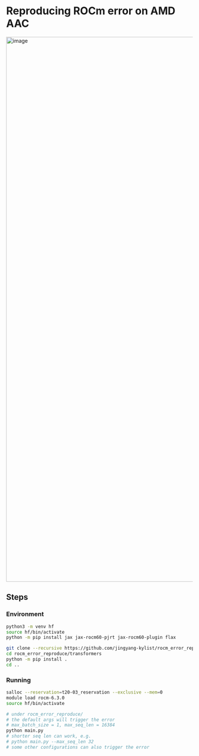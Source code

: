 # Reproducing ROCm error on AMD AAC
<img width="1468" alt="image" src="https://github.com/user-attachments/assets/88a43205-7124-4c7b-9012-7524b9dde927" />

## Steps
### Environment
```bash
python3 -m venv hf
source hf/bin/activate
python -m pip install jax jax-rocm60-pjrt jax-rocm60-plugin flax

git clone --recursive https://github.com/jingyang-kylist/rocm_error_reproduce.git
cd rocm_error_reproduce/transformers
python -m pip install .
cd ..
```

### Running
```bash
salloc --reservation=t20-03_reservation --exclusive --mem=0
module load rocm-6.3.0
source hf/bin/activate

# under rocm_error_reproduce/
# the default args will trigger the error
# max_batch_size = 1, max_seq_len = 16384
python main.py
# shorter seq len can work, e.g.
# python main.py --max_seq_len 32
# some other configurations can also trigger the error
```
